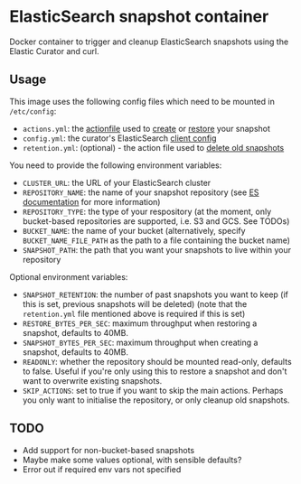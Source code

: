 # ElasticSearch snapshot container
Docker container to trigger and cleanup ElasticSearch snapshots using the Elastic Curator and curl.

## Usage
This image uses the following config files which need to be mounted in `/etc/config`:
* `actions.yml`: the [actionfile](https://www.elastic.co/guide/en/elasticsearch/client/curator/current/actionfile.html) used to [create](https://www.elastic.co/guide/en/elasticsearch/client/curator/current/snapshot.html) or [restore](https://www.elastic.co/guide/en/elasticsearch/client/curator/current/restore.html) your snapshot
* `config.yml`: the curator's ElasticSearch [client config](https://www.elastic.co/guide/en/elasticsearch/client/curator/current/configfile.html)
* `retention.yml`: (optional) - the action file used to [delete old snapshots](https://www.elastic.co/guide/en/elasticsearch/client/curator/current/delete_snapshots.html)

You need to provide the following environment variables:
* `CLUSTER_URL`: the URL of your ElasticSearch cluster
* `REPOSITORY_NAME`: the name of your snapshot repository (see [ES documentation](https://www.elastic.co/guide/en/elasticsearch/reference/6.4/modules-snapshots.html#_repositories) for more information)
* `REPOSITORY_TYPE`: the type of your respository (at the moment, only bucket-based repositories are supported, i.e. S3 and GCS. See TODOs)
* `BUCKET_NAME`: the name of your bucket (alternatively, specify `BUCKET_NAME_FILE_PATH` as the path to a file containing the bucket name)
* `SNAPSHOT_PATH`: the path that you want your snapshots to live within your repository

Optional environment variables:
* `SNAPSHOT_RETENTION`: the number of past snapshots you want to keep (if this is set, previous snapshots will be deleted) (note that the `retention.yml` file mentioned above is required if this is set)
* `RESTORE_BYTES_PER_SEC`: maximum throughput when restoring a snapshot, defaults to 40MB.
* `SNAPSHOT_BYTES_PER_SEC`: maximum throughput when creating a snapshot, defaults to 40MB.
* `READONLY`: whether the repository should be mounted read-only, defaults to false. Useful if you're only using this to restore a snapshot and don't want to overwrite existing snapshots.
* `SKIP_ACTIONS`: set to true if you want to skip the main actions. Perhaps you only want to initialise the repository, or only cleanup old snapshots.

## TODO
* Add support for non-bucket-based snapshots
* Maybe make some values optional, with sensible defaults?
* Error out if required env vars not specified
